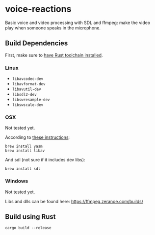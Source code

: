 # voice-reactions
Basic voice and video processing with SDL and ffmpeg: make the video play when someone speaks in the microphone.

## Build Dependencies

First, make sure to [have Rust toolchain installed](https://www.rust-lang.org/tools/install).

### Linux
- `libavcodec-dev`
- `libavformat-dev`
- `libavutil-dev`
- `libsdl2-dev`
- `libswresample-dev`
- `libswscale-dev`

### OSX
Not tested yet.

According to [these instructions](https://wiki.libav.org/Platform/MacOSX):
```
brew install yasm
brew install libav
```
And sdl (not sure if it includes dev libs):
```
brew install sdl
```

### Windows
Not tested yet.

Libs and dlls can be found here: https://ffmpeg.zeranoe.com/builds/

## Build using Rust

```
cargo build --release
```
